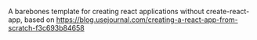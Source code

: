 A barebones template for creating react applications without create-react-app, based on https://blog.usejournal.com/creating-a-react-app-from-scratch-f3c693b84658